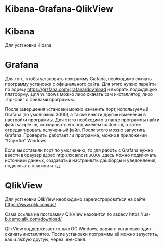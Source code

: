 # Kibana-Grafana-QlikView

# Kibana
Для установки Kibana

# Grafana
Для того, чтобы установить программу Grafana, необходимо скачать программу установки с официального сайта. Для этого нужно перейти по адресу https://grafana.com/grafana/download и выбрать подходящую платформу. Для Windows можно либо скачать сам инсталлятор, либо .zip-файл с файлами программы.

После завершения установки можно изменить порт, используемый Grafana (по умолчанию 3000), а также внести другие изменения в настройки программы. Для этого необходимо в папке программы найти файл sample.ini, скопировать его под именем custom.ini, а затем отредактировать полученный файл.
После этого можно запустить Grafana. Проверить, работает ли программа, можно в приложении "Службы" Windows.

Если вы оставили порт по умолчанию, то для работы с Grafana нужно ввести в браузер адрес http://localhost:3000/ Здесь можно подключать источники данных, создавать и настраивать дашборды и уведомления, подключать плагины и т.д.

# QlikView
Для установки QlikView необходимо зарегистрироваться на сайте https://www.qlik.com/us/

Сама ссылка на программу QlikView находится по адресу https://us-b.demo.qlik.com/download/

QlikView поддерживает только ОС Windows, вариант установки один - скачать инсталлятор. После установки программы её можно запустить, как и любую другую, через .exe-файл.
